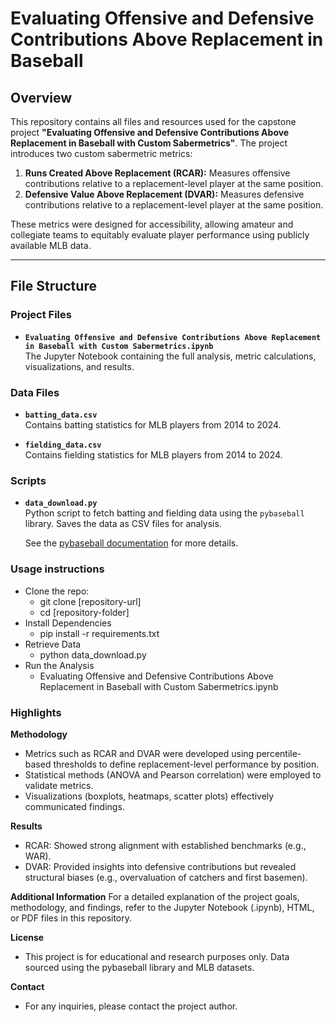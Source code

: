 # Evaluating Offensive and Defensive Contributions Above Replacement in Baseball

## Overview

This repository contains all files and resources used for the capstone project **"Evaluating Offensive and Defensive Contributions Above Replacement in Baseball with Custom Sabermetrics"**. The project introduces two custom sabermetric metrics:
1. **Runs Created Above Replacement (RCAR):** Measures offensive contributions relative to a replacement-level player at the same position.
2. **Defensive Value Above Replacement (DVAR):** Measures defensive contributions relative to a replacement-level player at the same position.

These metrics were designed for accessibility, allowing amateur and collegiate teams to equitably evaluate player performance using publicly available MLB data.

---

## File Structure

### Project Files
- **`Evaluating Offensive and Defensive Contributions Above Replacement in Baseball with Custom Sabermetrics.ipynb`**  
  The Jupyter Notebook containing the full analysis, metric calculations, visualizations, and results.

### Data Files
- **`batting_data.csv`**  
  Contains batting statistics for MLB players from 2014 to 2024.

- **`fielding_data.csv`**  
  Contains fielding statistics for MLB players from 2014 to 2024.

### Scripts
- **`data_download.py`**  
  Python script to fetch batting and fielding data using the `pybaseball` library. Saves the data as CSV files for analysis.

  See the [pybaseball documentation](https://github.com/jldbc/pybaseball) for more details.  

### Usage instructions
- Clone the repo: 
    - git clone [repository-url]
    - cd [repository-folder]
- Install Dependencies
    - pip install -r requirements.txt
- Retrieve Data
    - python data_download.py
- Run the Analysis
    - Evaluating Offensive and Defensive Contributions Above Replacement in Baseball with Custom Sabermetrics.ipynb

### Highlights
**Methodology** 
- Metrics such as RCAR and DVAR were developed using percentile-based thresholds to define replacement-level performance by position.
- Statistical methods (ANOVA and Pearson correlation) were employed to validate metrics.
- Visualizations (boxplots, heatmaps, scatter plots) effectively communicated findings.

**Results**
- RCAR: Showed strong alignment with established benchmarks (e.g., WAR).
- DVAR: Provided insights into defensive contributions but revealed structural biases (e.g., overvaluation of catchers and first basemen).

**Additional Information**
For a detailed explanation of the project goals, methodology, and findings, refer to the Jupyter Notebook (.ipynb), HTML, or PDF files in this repository.

**License**
- This project is for educational and research purposes only.
Data sourced using the pybaseball library and MLB datasets.

**Contact**
- For any inquiries, please contact the project author.
